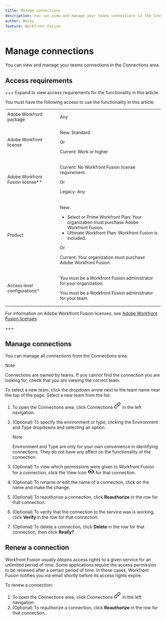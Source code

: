 ```yaml
---
title: Manage connections
description: You can view and manage your teams connections in the Connections area.
author: Becky
feature: Workfront Fusion
---
```

# Manage connections

You can view and manage your teams connections in the Connections area.

## Access requirements

+++ Expand to view access requirements for the functionality in this article.

You must have the following access to use the functionality in this article:

<table style="table-layout:auto">
 <col> 
 <col> 
 <tbody> 
  <tr> 
   <td role="rowheader">Adobe Workfront package 
   <td> <p>Any</p> </td> 
  </tr> 
  <tr data-mc-conditions=""> 
   <td role="rowheader">Adobe Workfront license</td> 
   <td> <p>New: Standard</p><p>Or</p><p>Current: Work or higher</p> </td> 
  </tr> 
  <tr> 
   <td role="rowheader">Adobe Workfront Fusion license**</td> 
   <td>
   <p>Current: No Workfront Fusion license requirement.</p>
   <p>Or</p>
   <p>Legacy: Any </p>
   </td> 
  </tr> 
  <tr> 
   <td role="rowheader">Product</td> 
   <td>
   <p>New:</p> <ul><li>Select or Prime Workfront Plan: Your organization must purchase Adobe Workfront Fusion.</li><li>Ultimate Workfront Plan: Workfront Fusion is included.</li></ul>
   <p>Or</p>
   <p>Current: Your organization must purchase Adobe Workfront Fusion.</p>
   </td> 
  </tr>
  <tr data-mc-conditions=""> 
   <td role="rowheader">Access level configurations*</td> 
   <td> 
     <p>You must be a Workfront Fusion administrator for your organization.</p>
     <p>You must be a Workfront Fusion administrator for your team.</p>
   </td> 
  </tr> 
   </td> 
  </tr> 
 </tbody> 
</table>

<!--For more detail about the information in this table, see [Access requirements in Workfront documentation(/help/quicksilver/administration-and-setup/add-users/access-levels-and-object-permissions/access-level-requirements-in-documentation.md).-->

For information on Adobe Workfront Fusion licenses, see [Adobe Workfront Fusion licenses](/help/workfront-fusion/set-up-and-manage-workfront-fusion/licensing-operations-overview/license-automation-vs-integration.md).

+++

## Manage connections

You can manage all connections from the Connections area. 

>[!NOTE]
>
>Connections are owned by teams. If you cannot find the connection you are looking for, check that you are viewing the correct team.
>
>To select a new team, click the dropdown arrow next to the team name near the top of the page. Select a new team from the list.

1. To open the Connections area, click Connections ![Connections icon](assets/connections-icon.png) in the left navigation.
1. (Optional) To specify the environment or type, clicking the Environment and Type dropdowns and selecting an option.

   >[!NOTE]
   >
   >Environment and Type are only for your own convenience in identifying connections. They do not have any affect on the functionality of the connection.

1. (Optional) To view which permissions were given to Workfront Fusion for a connection, click the View icon ![View connection permissions](assets/view-connection-permissions.png) for that connection.
1. (Optional) To rename or edit the name of a connection, click on the name and make the change.
1. (Optional) To reauthorize a connection, click **Reauthorize** in the row for that connection.
1. (Optional) To verify that the connection to the service was is working, click **Verify** in the row for that connection.
1. (Optional) To delete a connection, click **Delete** in the row for that connection, then click **Really?**.

## Renew a connection

Workfront Fusion usually obtains access rights to a given service for an unlimited period of time. Some applications require the access permission to be renewed after a certain period of time. In these cases, Workfront Fusion notifies you via email shortly before its access rights expire.

To renew a connection:

1. To open the Connections area, click Connections ![Connections icon](assets/connections-icon.png) in the left navigation.
1. (Optional) To reauthorize a connection, click **Reauthorize** in the row for that connection.
